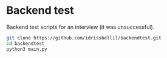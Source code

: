 # Backend test
Backend test scripts for an interview (it was unsuccessful).

```sh
git clone https://github.com/idrissbellil/backendtest.git
cd backendtest
python3 main.py
```
